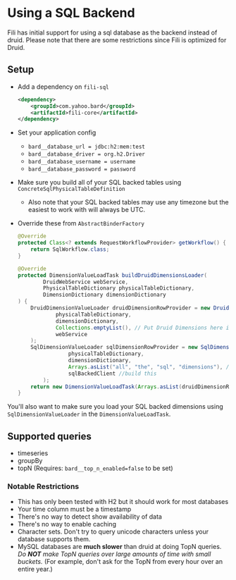 Using a SQL Backend
====================
Fili has initial support for using a sql database as the backend instead of druid. Please
note that there are some restrictions since Fili is optimized for Druid.

Setup
-----
- Add a dependency on `fili-sql`
    ```xml
    <dependency>
        <groupId>com.yahoo.bard</groupId>
        <artifactId>fili-core</artifactId>
    </dependency>
    ```

- Set your application config
    - `bard__database_url = jdbc:h2:mem:test`
    - `bard__database_driver = org.h2.Driver`
    - `bard__database_username = username`
    - `bard__database_password = password`

- Make sure you build all of your SQL backed tables using `ConcreteSqlPhysicalTableDefinition`
    - Also note that your SQL backed tables may use any timezone but the easiest to work with will always be UTC.

- Override these from `AbstractBinderFactory`

    ```java
    @Override
    protected Class<? extends RequestWorkflowProvider> getWorkflow() {
        return SqlWorkflow.class;
    }
    
    @Override
    protected DimensionValueLoadTask buildDruidDimensionsLoader(
            DruidWebService webService,
            PhysicalTableDictionary physicalTableDictionary,
            DimensionDictionary dimensionDictionary
    ) {
        DruidDimensionValueLoader druidDimensionRowProvider = new DruidDimensionValueLoader(
                physicalTableDictionary,
                dimensionDictionary,
                Collections.emptyList(), // Put Druid Dimensions here if Applicable
                webService
        );
        SqlDimensionValueLoader sqlDimensionRowProvider = new SqlDimensionValueLoader(
                    physicalTableDictionary,
                    dimensionDictionary,
                    Arrays.asList("all", "the", "sql", "dimensions"), // Put Sql dimensions here
                    sqlBackedClient //build this
            );
        return new DimensionValueLoadTask(Arrays.asList(druidDimensionRowProvider, sqlDimensionRowProvider));
    }
    ```

You'll also want to make sure you load your SQL backed dimensions using `SqlDimensionValueLoader` in the `DimensionValueLoadTask`.

Supported queries
------------------
* timeseries
* groupBy
* topN (Requires: `bard__top_n_enabled=false` to be set)

### Notable Restrictions

- This has only been tested with H2 but it should work for most databases
- Your time column must be a timestamp
- There's no way to detect show availability of data
- There's no way to enable caching
- Character sets. Don't try to query unicode characters unless your database supports them.
- MySQL databases are **much slower** than druid at doing TopN queries.
 *Do **NOT** make TopN queries over large amounts of time with small buckets.* (For example, don't ask for the TopN from every hour over an entire year.) 